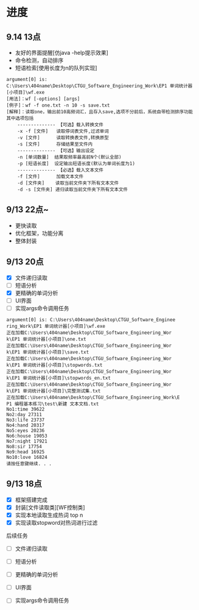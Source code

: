 # 进度

## 9.14 13点
+ 友好的界面提醒[仿java -help提示效果]
+ 命令检测，自动排序
+ 短语检索[使用长度为n的队列实现]
```
argument[0] is: C:\Users\404name\Desktop\CTGU_Software_Engineering_Work\EP1 单词统计器[小项目]\wf.exe
[用法]：wf [-options] [args]
[例子]：wf -f one.txt -n 10 -s save.txt
[解释]：读取one，输出前10高频词汇，且存入save,选项不分前后，系统自带检测排序功能
其中选项包括
    -------------- 【可选】载入转换文件
    -x -f [文件]   读取停词表文件,过滤单词
    -v [文件]      读取转换表文件,转换原型
    -s [文件]      存储结果至文件内
    -------------- 【可选】输出设定
    -n [单词数量]  结果取频率最高前N个(默认全部)
    -p [短语长度]  设定输出短语长度(默认为单词长度为1)
    -------------- 【必选】载入文本文件
    -f [文件]      加载文本文件
    -d [文件夹]    读取当前文件夹下所有文本文件
    -d -s [文件夹] 递归读取当前文件夹下所有文本文件
```

## 9/13 22点~
+ 更快读取
+ 优化框架，功能分离
+ 整体封装

## 9/13 20点

- [x] 文件递归读取
- [ ] 短语分析
- [x] 更精确的单词分析
- [ ] UI界面
- [ ] 实现args命令调用任务

```
argument[0] is: C:\Users\404name\Desktop\CTGU_Software_Enginee                ring_Work\EP1 单词统计器[小项目]\wf.exe
正在加载C:\Users\404name\Desktop\CTGU_Software_Engineering_Wor                k\EP1 单词统计器[小项目]\one.txt
正在加载C:\Users\404name\Desktop\CTGU_Software_Engineering_Wor                k\EP1 单词统计器[小项目]\save.txt
正在加载C:\Users\404name\Desktop\CTGU_Software_Engineering_Wor                k\EP1 单词统计器[小项目]\stopwords.txt
正在加载C:\Users\404name\Desktop\CTGU_Software_Engineering_Wor                k\EP1 单词统计器[小项目]\stopwords_en.txt
正在加载C:\Users\404name\Desktop\CTGU_Software_Engineering_Wor                k\EP1 单词统计器[小项目]\完整测试集.txt
正在加载C:\Users\404name\Desktop\CTGU_Software_Engineering_Work\E             P1 编程基本练习\test\新建 文本文档.txt
No1:time 39622
No2:day 27311
No3:life 23737
No4:hand 20317
No5:eyes 20236
No6:house 19053
No7:night 17921
No8:sir 17754
No9:head 16925
No10:love 16824
请按任意键继续. . .

```
## 9/13 18点

- [x] 框架搭建完成
- [x] 封装[文件读取类][WF控制类]
- [x] 实现本地读取生成热词 top n
- [x] 实现读取stopword对热词进行过滤

后续任务

- [ ] 文件递归读取
- [ ] 短语分析
- [ ] 更精确的单词分析
- [ ] UI界面
- [ ] 实现args命令调用任务


